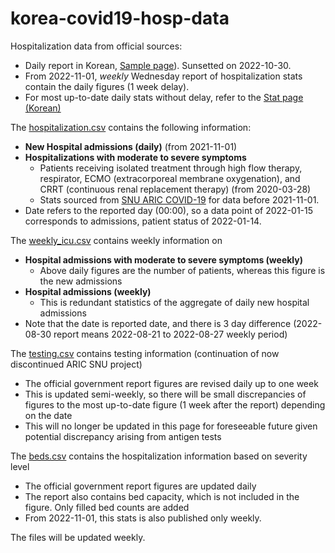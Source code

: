 # korea-covid19-hosp-data

Hospitalization data from official sources:

* Daily report in Korean, [Sample page](https://www.kdca.go.kr/board/board.es?mid=a20501010000&bid=0015&list_no=718247&cg_code=&act=view&nPage=1)). Sunsetted on 2022-10-30.
* From 2022-11-01, *weekly* Wednesday report of hospitalization stats contain the daily figures (1 week delay).
* For most up-to-date daily stats without delay, refer to the [Stat page (Korean)](https://ncov.kdca.go.kr/bdBoardList_Real.do?brdId=1&brdGubun=11&ncvContSeq=&contSeq=&board_id=&gubun=)

The [hospitalization.csv](hospitalization.csv) contains the following information:
* **New Hospital admissions (daily)** (from 2021-11-01)
* **Hospitalizations with moderate to severe symptoms**
  - Patients receiving isolated treatment through high flow therapy, respirator, ECMO (extracorporeal membrane oxygenation), and CRRT (continuous renal replacement therapy) (from 2020-03-28)
  - Stats sourced from [SNU ARIC COVID-19](https://sites.google.com/view/snuaric/data-service/covid-19/covid-19-data?authuser=0) for data before 2021-11-01.
* Date refers to the reported day (00:00), so a data point of 2022-01-15 corresponds to admissions, patient status of 2022-01-14.

The [weekly_icu.csv](weekly_icu.csv) contains weekly information on
* **Hospital admissions with moderate to severe symptoms (weekly)**
  - Above daily figures are the number of patients, whereas this figure is the new admissions
* **Hospital admissions (weekly)**
  - This is redundant statistics of the aggregate of daily new hospital admissions
* Note that the date is reported date, and there is 3 day difference (2022-08-30 report means 2022-08-21 to 2022-08-27 weekly period)

The [testing.csv](testing.csv) contains testing information (continuation of now discontinued ARIC SNU project)
* The official government report figures are revised daily up to one week
* This is updated semi-weekly, so there will be small discrepancies of figures to the most up-to-date figure (1 week after the report) depending on the date
* This will no longer be updated in this page for foreseeable future given potential discrepancy arising from antigen tests

The [beds.csv](beds.csv) contains the hospitalization information based on severity level
* The official government report figures are updated daily
* The report also contains bed capacity, which is not included in the figure. Only filled bed counts are added
* From 2022-11-01, this stats is also published only weekly.

The files will be updated weekly.
